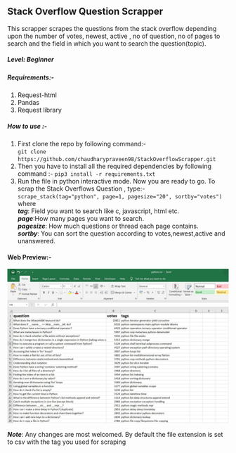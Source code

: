 ## **Stack Overflow Question Scrapper**
This scrapper scrapes the questions from the stack overflow depending upon the number of votes, newest, active , no of question, no of pages to search and the field in which you want to search the question(topic).

##### Level: Beginner

##### Requirements:-
1. Request-html
2. Pandas
3. Request library

##### How to use :-
1. First clone the repo by following command:-
<br>`git clone https://github.com/chaudharypraveen98/StackOverflowScrapper.git`
2. Then you have to install all the required dependencies by following command :-
`pip3 install -r requirements.txt`
3. Run the file in python interactive mode. Now you are ready to go. To scrap the Stack Overflows Question , type:- <br>
`scrape_stack(tag="python", page=1, pagesize="20", sortby="votes")`
<br>where
<br>**_tag_**: Field you want to search like c, javascript, html etc.
<br>**_page_**:How many pages you want to search.
<br>**_pagesize_**: How much questions or thread each page contains.
<br>**_sortby_**: You can sort the question according to votes,newest,active and unanswered.


#### **Web Preview**:-
<img src="questions.JPG" alt="preview">


_**Note**_: Any changes are most welcomed. By default the file extension is set to csv with the tag you used for scraping
